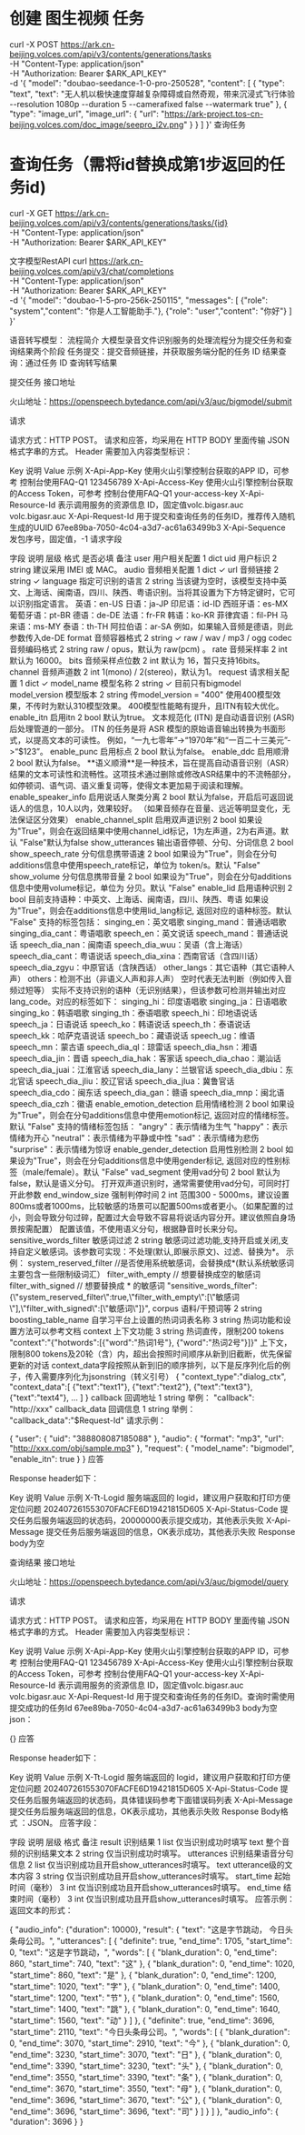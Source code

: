 # 创建 图生视频 任务
curl -X POST https://ark.cn-beijing.volces.com/api/v3/contents/generations/tasks \
  -H "Content-Type: application/json" \
  -H "Authorization: Bearer $ARK_API_KEY" \
  -d '{
    "model": "doubao-seedance-1-0-pro-250528",
    "content": [
        {
            "type": "text",
            "text": "无人机以极快速度穿越复杂障碍或自然奇观，带来沉浸式飞行体验  --resolution 1080p  --duration 5 --camerafixed false --watermark true"
        },
        {
            "type": "image_url",
            "image_url": {
                "url": "https://ark-project.tos-cn-beijing.volces.com/doc_image/seepro_i2v.png"
            }
        }
    ]
}'
查询任务
# 查询任务（需将id替换成第1步返回的任务id)
curl -X GET https://ark.cn-beijing.volces.com/api/v3/contents/generations/tasks/{id} \
  -H "Content-Type: application/json" \
  -H "Authorization: Bearer $ARK_API_KEY"


文字模型RestAPI
curl https://ark.cn-beijing.volces.com/api/v3/chat/completions \
  -H "Content-Type: application/json" \
  -H "Authorization: Bearer $ARK_API_KEY" \
  -d '{
    "model": "doubao-1-5-pro-256k-250115",
    "messages": [
      {"role": "system","content": "你是人工智能助手."},
      {"role": "user","content": "你好"}
    ]
  }'


语音转写模型：
流程简介
大模型录音文件识别服务的处理流程分为提交任务和查询结果两个阶段
任务提交：提交音频链接，并获取服务端分配的任务 ID
结果查询：通过任务 ID 查询转写结果


提交任务
接口地址

火山地址：https://openspeech.bytedance.com/api/v3/auc/bigmodel/submit

请求

请求方式：HTTP POST。
请求和应答，均采用在 HTTP BODY 里面传输 JSON 格式字串的方式。
Header 需要加入内容类型标识：

Key
说明
Value 示例
X-Api-App-Key
使用火山引擎控制台获取的APP ID，可参考 控制台使用FAQ-Q1
123456789
X-Api-Access-Key
使用火山引擎控制台获取的Access Token，可参考 控制台使用FAQ-Q1
your-access-key
X-Api-Resource-Id
表示调用服务的资源信息 ID，固定值volc.bigasr.auc
volc.bigasr.auc
X-Api-Request-Id
用于提交和查询任务的任务ID，推荐传入随机生成的UUID
67ee89ba-7050-4c04-a3d7-ac61a63499b3
X-Api-Sequence
发包序号，固定值，-1
请求字段

字段
说明
层级
格式
是否必填
备注
user
用户相关配置
1
dict
uid
用户标识
2
string
建议采用 IMEI 或 MAC。
audio
音频相关配置
1
dict
✓
url
音频链接
2
string
✓
language
指定可识别的语言
2
string
当该键为空时，该模型支持中英文、上海话、闽南语，四川、陕西、粤语识别。当将其设置为下方特定键时，它可以识别指定语言。
英语：en-US
日语：ja-JP
印尼语：id-ID
西班牙语：es-MX
葡萄牙语：pt-BR
德语：de-DE
法语：fr-FR
韩语：ko-KR
菲律宾语：fil-PH
马来语：ms-MY
泰语：th-TH
阿拉伯语：ar-SA
例如，如果输入音频是德语，则此参数传入de-DE
format
音频容器格式
2
string
✓
raw / wav / mp3 / ogg
codec
音频编码格式
2
string
raw / opus，默认为 raw(pcm) 。
rate
音频采样率
2
int
默认为 16000。
bits
音频采样点位数
2
int
默认为 16，暂只支持16bits。
channel
音频声道数
2
int
1(mono) / 2(stereo)，默认为1。
request
请求相关配置
1
dict
✓
model_name
模型名称
2
string
✓
目前只有bigmodel
model_version
模型版本
2
string
传model_version = "400" 使用400模型效果，不传时为默认310模型效果。
400模型性能略有提升，且ITN有较大优化。
enable_itn
启用itn
2
bool
默认为true。
文本规范化 (ITN) 是自动语音识别 (ASR) 后处理管道的一部分。 ITN 的任务是将 ASR 模型的原始语音输出转换为书面形式，以提高文本的可读性。
例如，“一九七零年”->“1970年”和“一百二十三美元”->“$123”。
enable_punc
启用标点
2
bool
默认为false。
enable_ddc
启用顺滑
2
bool
默认为false。
**语义顺滑**‌是一种技术，旨在提高自动语音识别（ASR）结果的文本可读性和流畅性。这项技术通过删除或修改ASR结果中的不流畅部分，如停顿词、语气词、语义重复词等，使得文本更加易于阅读和理解。
enable_speaker_info
启用说话人聚类分离
2
bool
默认为false，开启后可返回说话人的信息，10人以内，效果较好。
（如果音频存在音量、远近等明显变化，无法保证区分效果）
enable_channel_split
启用双声道识别
2
bool
如果设为"True"，则会在返回结果中使用channel_id标记，1为左声道，2为右声道。默认 "False"默认为false
show_utterances
输出语音停顿、分句、分词信息
2
bool
show_speech_rate
分句信息携带语速
2
bool
如果设为"True"，则会在分句additions信息中使用speech_rate标记，单位为 token/s。默认 "False"
show_volume
分句信息携带音量
2
bool
如果设为"True"，则会在分句additions信息中使用volume标记，单位为 分贝。默认 "False"
enable_lid
启用语种识别
2
bool
目前支持语种：中英文、上海话、闽南语，四川、陕西、粤语
如果设为"True"，则会在additions信息中使用lid_lang标记, 返回对应的语种标签。默认 "False"
支持的标签包括：
singing_en：英文唱歌
singing_mand：普通话唱歌
singing_dia_cant：粤语唱歌
speech_en：英文说话
speech_mand：普通话说话
speech_dia_nan：闽南语
speech_dia_wuu：吴语（含上海话）
speech_dia_cant：粤语说话
speech_dia_xina：西南官话（含四川话）
speech_dia_zgyu：中原官话（含陕西话）
other_langs：其它语种（其它语种人声）
others：检测不出（非语义人声和非人声）
空时代表无法判断（例如传入音频过短等）
实际不支持识别的语种（无识别结果），但该参数可检测并输出对应lang_code。对应的标签如下：
singing_hi：印度语唱歌
singing_ja：日语唱歌
singing_ko：韩语唱歌
singing_th：泰语唱歌
speech_hi：印地语说话
speech_ja：日语说话
speech_ko：韩语说话
speech_th：泰语说话
speech_kk：哈萨克语说话
speech_bo：藏语说话
speech_ug：维语
speech_mn：蒙古语
speech_dia_ql：琼雷话
speech_dia_hsn：湘语
speech_dia_jin：晋语
speech_dia_hak：客家话
speech_dia_chao：潮汕话
speech_dia_juai：江淮官话
speech_dia_lany：兰银官话
speech_dia_dbiu：东北官话
speech_dia_jliu：胶辽官话
speech_dia_jlua：冀鲁官话
speech_dia_cdo：闽东话
speech_dia_gan：赣语
speech_dia_mnp：闽北语
speech_dia_czh：徽语
enable_emotion_detection
启用情绪检测
2
bool
如果设为"True"，则会在分句additions信息中使用emotion标记, 返回对应的情绪标签。默认 "False"
支持的情绪标签包括：
"angry"：表示情绪为生气
"happy"：表示情绪为开心
"neutral"：表示情绪为平静或中性
"sad"：表示情绪为悲伤
"surprise"：表示情绪为惊讶
enable_gender_detection
启用性别检测
2
bool
如果设为"True"，则会在分句additions信息中使用gender标记, 返回对应的性别标签（male/female）。默认 "False"
vad_segment
使用vad分句
2
bool
默认为false，默认是语义分句。
打开双声道识别时，通常需要使用vad分句，可同时打开此参数
end_window_size
强制判停时间
2
int
范围300 - 5000ms，建议设置800ms或者1000ms，比较敏感的场景可以配置500ms或者更小。（如果配置的过小，则会导致分句过碎，配置过大会导致不容易将说话内容分开。建议依照自身场景按需配置）
配置该值，不使用语义分句，根据静音时长来分句。
sensitive_words_filter
敏感词过滤
2
string
敏感词过滤功能,支持开启或关闭,支持自定义敏感词。该参数可实现：不处理(默认,即展示原文)、过滤、替换为*。
示例：
system_reserved_filter //是否使用系统敏感词，会替换成*(默认系统敏感词主要包含一些限制级词汇）
filter_with_empty // 想要替换成空的敏感词
filter_with_signed // 想要替换成 * 的敏感词
"sensitive_words_filter":{\"system_reserved_filter\":true,\"filter_with_empty\":[\"敏感词\"],\"filter_with_signed\":[\"敏感词\"]}",
corpus
语料/干预词等
2
string
boosting_table_name
自学习平台上设置的热词词表名称
3
string
热词功能和设置方法可以参考文档
context
上下文功能
3
string
热词直传，限制200 tokens
"context":"{"hotwords":[{"word":"热词1号"}, {"word":"热词2号"}]}"
上下文，限制800 tokens及20轮（含）内，超出会按照时间顺序从新到旧截断，优先保留更新的对话
context_data字段按照从新到旧的顺序排列，以下是反序列化后的例子，传入需要序列化为jsonstring（转义引号）
{
    "context_type":"dialog_ctx",
    "context_data":[
        {"text":"text1"},
        {"text":"text2"},
        {"text":"text3"},
        {"text":"text4"},
        ...
    ]
}
callback
回调地址
1
string
举例：
"callback": "http://xxx"
callback_data
回调信息
1
string
举例：
"callback_data":"$Request-Id"
请求示例：

{
    "user": {
        "uid": "388808087185088"
    },
    "audio": {
        "format": "mp3",
        "url": "http://xxx.com/obj/sample.mp3"
    },
    "request": {
        "model_name": "bigmodel",
        "enable_itn": true
    }
}
应答

Response header如下：

Key
说明
Value 示例
X-Tt-Logid
服务端返回的 logid，建议用户获取和打印方便定位问题
202407261553070FACFE6D19421815D605
X-Api-Status-Code
提交任务后服务端返回的状态码，20000000表示提交成功，其他表示失败
X-Api-Message
提交任务后服务端返回的信息，OK表示成功，其他表示失败
Response body为空

查询结果
接口地址

火山地址：https://openspeech.bytedance.com/api/v3/auc/bigmodel/query

请求

请求方式：HTTP POST。
请求和应答，均采用在 HTTP BODY 里面传输 JSON 格式字串的方式。
Header 需要加入内容类型标识：

Key
说明
Value 示例
X-Api-App-Key
使用火山引擎控制台获取的APP ID，可参考 控制台使用FAQ-Q1
123456789
X-Api-Access-Key
使用火山引擎控制台获取的Access Token，可参考 控制台使用FAQ-Q1
your-access-key
X-Api-Resource-Id
表示调用服务的资源信息 ID，固定值volc.bigasr.auc
volc.bigasr.auc
X-Api-Request-Id
用于提交和查询任务的任务ID。查询时需使用提交成功的任务Id
67ee89ba-7050-4c04-a3d7-ac61a63499b3
body为空json：

{}
应答

Response header如下：

Key
说明
Value 示例
X-Tt-Logid
服务端返回的 logid，建议用户获取和打印方便定位问题
202407261553070FACFE6D19421815D605
X-Api-Status-Code
提交任务后服务端返回的状态码，具体错误码参考下面错误码列表
X-Api-Message
提交任务后服务端返回的信息，OK表示成功，其他表示失败
Response Body格式 ：JSON。
应答字段：

字段
说明
层级
格式
备注
result
识别结果
1
list
仅当识别成功时填写
text
整个音频的识别结果文本
2
string
仅当识别成功时填写。
utterances
识别结果语音分句信息
2
list
仅当识别成功且开启show_utterances时填写。
text
utterance级的文本内容
3
string
仅当识别成功且开启show_utterances时填写。
start_time
起始时间（毫秒）
3
int
仅当识别成功且开启show_utterances时填写。
end_time
结束时间（毫秒）
3
int
仅当识别成功且开启show_utterances时填写。
应答示例：
返回文本的形式：

{
  "audio_info": {"duration": 10000},
  "result": {
      "text": "这是字节跳动， 今日头条母公司。",
      "utterances": [
        {
          "definite": true,
          "end_time": 1705,
          "start_time": 0,
          "text": "这是字节跳动，",
          "words": [
            {
              "blank_duration": 0,
              "end_time": 860,
              "start_time": 740,
              "text": "这"
            },
            {
              "blank_duration": 0,
              "end_time": 1020,
              "start_time": 860,
              "text": "是"
            },
            {
              "blank_duration": 0,
              "end_time": 1200,
              "start_time": 1020,
              "text": "字"
            },
            {
              "blank_duration": 0,
              "end_time": 1400,
              "start_time": 1200,
              "text": "节"
            },
            {
              "blank_duration": 0,
              "end_time": 1560,
              "start_time": 1400,
              "text": "跳"
            },
            {
              "blank_duration": 0,
              "end_time": 1640,
              "start_time": 1560,
              "text": "动"
            }
          ]
        },
        {
          "definite": true,
          "end_time": 3696,
          "start_time": 2110,
          "text": "今日头条母公司。",
          "words": [
            {
              "blank_duration": 0,
              "end_time": 3070,
              "start_time": 2910,
              "text": "今"
            },
            {
              "blank_duration": 0,
              "end_time": 3230,
              "start_time": 3070,
              "text": "日"
            },
            {
              "blank_duration": 0,
              "end_time": 3390,
              "start_time": 3230,
              "text": "头"
            },
            {
              "blank_duration": 0,
              "end_time": 3550,
              "start_time": 3390,
              "text": "条"
            },
            {
              "blank_duration": 0,
              "end_time": 3670,
              "start_time": 3550,
              "text": "母"
            },
            {
              "blank_duration": 0,
              "end_time": 3696,
              "start_time": 3670,
              "text": "公"
            },
            {
              "blank_duration": 0,
              "end_time": 3696,
              "start_time": 3696,
              "text": "司"
            }
          ]
        }
      ]
   },
  "audio_info": {
    "duration": 3696
  }
}
